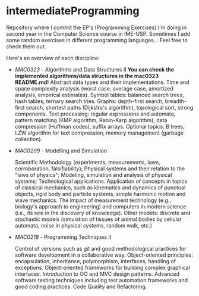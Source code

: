 # intermediateProgramming

Repository where I commit the EP's (Programming Exercises) I'm doing in second year in the Computer Science course in IME-USP. Sometimes I add some random exercises in different programming languages... Feel free to check them out.

Here's an overview of each discipline:

- *MAC0323* - Algorithms and Data Structures II
    **You can check the implemented algorithms/data structures in the mac0323 README.md!**
    Abstract data types and their implementations. Time and space complexity analysis (worst case, average case, amortized analysis, empirical estimates). Symbol tables: balanced search trees, hash tables, ternary search tries. Graphs: depth-first search, breadth-first search, shortest paths (Dijkstra's algorithm), topological sort, strong components. Text processing: regular expressions and automata, pattern matching (KMP algorithm, Rabin-Karp algorithm), data compression (Huffman codes), suffix arrays. Optional topics: B trees, LZW algorithm for text compression, memory management (garbage collection).

- *MAC0209* - Modelling and Simulation

    Scientific Methodology (experiments, measurements, laws, corroboration, falsifiability); Physical systems and their relation to the "laws of physics"; Modeling, simulation and analysis of physical systems; Technological applications. Application of concepts in topics of classical mechanics, such as kinematics and dynamics of punctual objects, rigid body and particle systems, simple harmonic motion and wave mechanics. The impact of measurement technology (e.g., biology's approach to engineering) and computers in modern science (i.e., its role in the discovery of knowledge). Other models: discrete and stochastic models (simulation of tissues of animal bodies by cellular automata, noise in physical systems, random walk, etc.)

- *MAC0218* - Programming Techniques II

    Control of versions such as git and good methodological practices for software development in a collaborative way. Object-oriented principles: encapsulation, inheritance, polymorphism, interfaces, handling of exceptions. Object-oriented frameworks for building complex graphical interfaces. Introduction to OO and MVC design patterns. Advanced software testing techniques including test automation frameworks and good coding practices. Code Quality and Refactoring.
